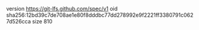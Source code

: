 version https://git-lfs.github.com/spec/v1
oid sha256:12bd39c7de708ae1e80f8dddbc77dd278992e9f2221ff3380791c0627d526cca
size 810
